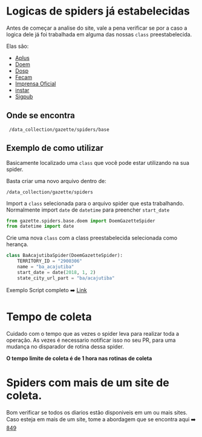# Logicas de spiders já estabelecidas
  Antes de começar a analise do site, vale a pena verificar se por a caso a logica dele já foi trabalhada em alguma das nossas `class` preestabelecida.
  
  Elas são:
  - [Aplus](/data_collection/gazette/spiders/base/aplus.py)
  - [Doem](/data_collection/gazette/spiders/base/doem.py)
  - [Dosp](/data_collection/gazette/spiders/base/dosp.py)
  - [Fecam](/data_collection/gazette/spiders/base/fecam.py)
  - [Imprensa Oficial](/data_collection/gazette/spiders/base/imprensa_oficial.py)
  - [instar](/data_collection/gazette/spiders/base/instar.py)
  - [Sigpub](/data_collection/gazette/spiders/base/sigpub.py)

## Onde se encontra

```console
 /data_collection/gazette/spiders/base
```

## Exemplo de como utilizar
Basicamente localizado uma `class` que você pode estar utilizando na sua spider.

Basta criar uma novo arquivo dentro de:

```console
/data_collection/gazette/spiders
```
Import a `class` selecionada para o arquivo spider que esta trabalhando. Normalmente import `date` de `datetime` para preencher `start_date`

```python
from gazette.spiders.base.doem import DoemGazetteSpider
from datetime import date
```

Crie uma nova `class` com a class preestabelecida selecionada como herança.

```python
class BaAcajutibaSpider(DoemGazetteSpider):
    TERRITORY_ID = "2900306"
    name = "ba_acajutiba"
    start_date = date(2018, 1, 2)
    state_city_url_part = "ba/acajutiba"
```
Exemplo Script completo ➡️ [Link](/data_collection/gazette/spiders/ba_acajutiba.py)

# Tempo de coleta

Cuidado com o tempo que as vezes o spider leva para realizar toda a operação. As vezes é necessario notificar isso no seu PR, para uma mudança no disparador de rotina dessa spider.

**O tempo limite de coleta é de 1 hora nas rotinas de coleta**

# Spiders com mais de um site de coleta.

Bom verificar se todos os diarios estão disponiveis em um ou mais sites. Caso esteja em mais de um site, tome a abordagem que se encontra aqui ➡️ [849](https://github.com/okfn-brasil/querido-diario/pull/849)
